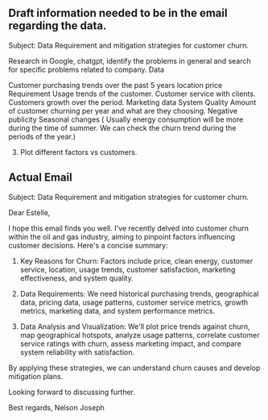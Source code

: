 ## Draft information needed to be in the email regarding the data.

Subject: Data Requirement and mitigation strategies for customer churn.

Research in Google, chatgpt, identify the problems in general and search for specific problems related to company.
Data 

Customer purchasing trends over the past 5 years
location
price
Requirement
Usage trends of the customer.
Customer service with clients.
Customers growth over the period.
Marketing data
System Quality
Amount of customer churning per year and what are they choosing.
Negative publicity
Seasonal changes ( Usually energy consumption will be more during the time of summer. We can check the churn trend during the periods of the year.)

3. Plot different factors vs customers.

## Actual Email

Subject: Data Requirement and mitigation strategies for customer churn.
 
Dear Estelle,
 
I hope this email finds you well. I've recently delved into customer churn within the oil and gas industry, aiming to pinpoint factors influencing customer decisions. Here's a concise summary:
 
1) Key Reasons for Churn:
Factors include price, clean energy, customer service, location, usage trends, customer satisfaction, marketing effectiveness, and system quality.
 
2) Data Requirements:
We need historical purchasing trends, geographical data, pricing data, usage patterns, customer service metrics, growth metrics, marketing data, and system performance metrics.
 
3) Data Analysis and Visualization:
We'll plot price trends against churn, map geographical hotspots, analyze usage patterns, correlate customer service ratings with churn, assess marketing impact, and compare system reliability with satisfaction.
 
By applying these strategies, we can understand churn causes and develop mitigation plans.
 
Looking forward to discussing further.
 
Best regards,
Nelson Joseph
